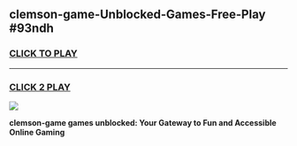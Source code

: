 
## clemson-game-Unblocked-Games-Free-Play #93ndh
<h3>
<a href="https://us.freeplayer.one?title=clemson-game&ref=9M">CLICK TO PLAY</a></h3>
<hr>

<h3>
<a href="https://us.freeplayer.one?title=clemson-game&ref=9M">CLICK 2 PLAY</a>
  
</h3>

<a href="https://us.freeplayer.one?title=clemson-game&ref=9M"><img src="https://clearcache.store/games.png"></a>


**clemson-game games unblocked: Your Gateway to Fun and Accessible Online Gaming**
